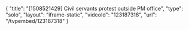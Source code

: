 {
    "title": "[1508521429] Civil servants protest outside PM office",
    "type": "solo",
    "layout": "iframe-static",
    "videoId": "123187318",
    "url": "\/tvpembed\/123187318"
}